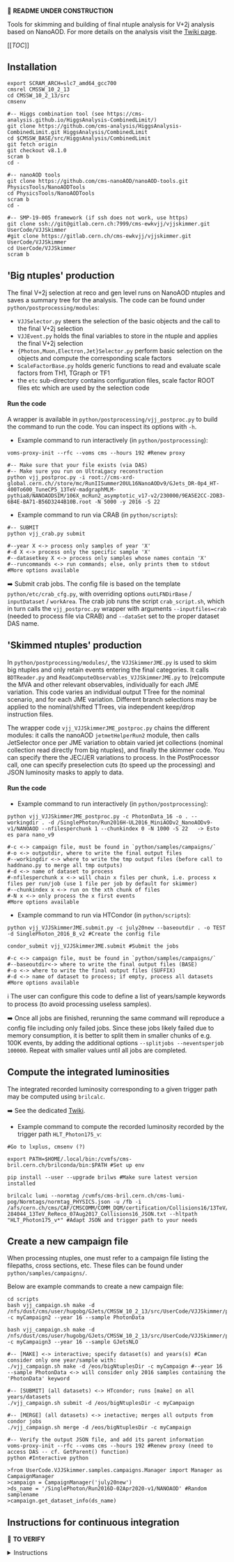 <!--
```
CODE EXAMPLE
```

=== Emoji list (see https://gist.github.com/rxaviers/7360908)
:arrow_right:
:information_source:
:heavy_exclamation_mark:
:heavy_check_mark:
:link:
:white_check_mark:
:heavy_multiplication_x:
:x:
:negative_squared_cross_mark:
:bangbang:
:white_check_mark:
:copyright:
:clock430:
:no_entry:
:ok:
:arrow_right_hook:
:paperclip:
:open_file_folder:
:chart_with_upwards_trend:
:lock:
:hourglass:
:warning:
:construction:
:fr:
:one: :two: :hash:
:underage:
:put_litter_in_its_place:
:new:


#HOW TO HIDE CONTENTS (which can be viewed by cliking icon) :
<details>
<summary>[NameOfHiddenContent]:</summary>
[theHiddenContent]
</details>
-------------------------------------------->
:construction: **README UNDER CONSTRUCTION**


Tools for skimming and building of final ntuple analysis for V+2j analysis based on NanoAOD.
For more details on the analysis visit the [Twiki page](https://twiki.cern.ch/twiki/bin/view/CMS/AjjEWK).


[[_TOC_]]


## Installation

```
export SCRAM_ARCH=slc7_amd64_gcc700
cmsrel CMSSW_10_2_13
cd CMSSW_10_2_13/src
cmsenv

#-- Higgs combination tool (see https://cms-analysis.github.io/HiggsAnalysis-CombinedLimit/)
git clone https://github.com/cms-analysis/HiggsAnalysis-CombinedLimit.git HiggsAnalysis/CombinedLimit
cd $CMSSW_BASE/src/HiggsAnalysis/CombinedLimit
git fetch origin
git checkout v8.1.0
scram b
cd -

#-- nanoAOD tools
git clone https://github.com/cms-nanoAOD/nanoAOD-tools.git PhysicsTools/NanoAODTools
cd PhysicsTools/NanoAODTools
scram b
cd -

#-- SMP-19-005 framework (if ssh does not work, use https)
git clone ssh://git@gitlab.cern.ch:7999/cms-ewkvjj/vjjskimmer.git UserCode/VJJSkimmer
#git clone https://gitlab.cern.ch/cms-ewkvjj/vjjskimmer.git UserCode/VJJSkimmer
cd UserCode/VJJSkimmer
scram b
```

## 'Big ntuples' production

The final V+2j selection at reco and gen level runs on NanoAOD ntuples and saves a summary tree for the analysis.
The code can be found under `python/postprocessing/modules`:

* `VJJSelector.py` steers the selection of the basic objects and the call to the final V+2j selection
* `VJJEvent.py` holds the final variables to store in the ntuple and applies the final V+2j selection
* `{Photon,Muon,Electron,Jet}Selector.py` perform basic selection on the objects and compute the corresponding scale factors
* `ScaleFactorBase.py` holds generic functions to read and evaluate scale factors from TH1, TGraph or TF1
* the `etc` sub-directory contains configuration files, scale factor ROOT files etc which are used by the selection code

#### Run the code

A wrapper is available in `python/postprocessing/vjj_postproc.py` to build the command to run the code. You can inspect its options with `-h`.

- Example command to run interactively (in `python/postprocessing`):
```
voms-proxy-init --rfc --voms cms --hours 192 #Renew proxy

#-- Make sure that your file exists (via DAS)
#-- Make sure you run on UltraLgacy reconstruction
python vjj_postproc.py -i root://cms-xrd-global.cern.ch//store/mc/RunIISummer20UL16NanoAODv9/GJets_DR-0p4_HT-400To600_TuneCP5_13TeV-madgraphMLM-pythia8/NANOAODSIM/106X_mcRun2_asymptotic_v17-v2/230000/9EA5E2CC-2DB3-6B4E-BA71-B56D3244B10B.root -N 5000 -y 2016 -S 22
```

- Example command to run via CRAB (in `python/scripts`):
```
#-- SUBMIT
python vjj_crab.py submit

#--year X <-> process only samples of year 'X'
#-d X <-> process only the specific sample 'X'
#--datasetkey X <-> process only samples whose names contain 'X'
#--runcommands <-> run commands; else, only prints them to stdout
#More options available
```

:arrow_right: Submit crab jobs. The config file is based on the template `python/etc/crab_cfg.py`, with overriding options `outLFNDirBase` / `inputDataset` / `workArea`.
The crab job runs the script `crab_script.sh`, which in turn calls the `vjj_postproc.py` wrapper with arguments `--inputfiles=crab` (needed to process file via CRAB) and `--dataSet` set to the proper dataset DAS name.


## 'Skimmed ntuples' production

In `python/postprocessing/modules/`, the `VJJSkimmerJME.py` is used to skim big ntuples and only retain events entering the final categories. It calls `BDTReader.py` and `ReadComputeObservables_VJJSkimmerJME.py` to (re)compute the MVA and other relevant observables, individually for each JME variation.
This code varies an individual output TTree for the nominal scenario, and for each JME variation.
Different branch selections may be applied to the nominal/shifted TTrees, via independent keep/drop instruction files.

The wrapper code `vjj_VJJSkimmerJME_postproc.py` chains the different modules: it calls the nanoAOD `jetmetHelperRun2` module, then calls JetSelector once per JME variation to obtain varied jet collections (nominal collection read directly from big ntuples), and finally the skimmer code.
You can specify there the JEC/JER variations to process.
In the PostProcessor call, one can specify preselection cuts (to speed up the processing) and JSON luminosity masks to apply to data.

#### Run the code

- Example command to run interactively (in `python/postprocessing`):
```
python vjj_VJJSkimmerJME_postproc.py -c PhotonData_16 -o . --workingdir . -d /SinglePhoton/Run2016H-UL2016_MiniAODv2_NanoAODv9-v1/NANOAOD --nfilesperchunk 1 --chunkindex 0 -N 1000 -S 22   -> Esto es para nano_v9

#-c <-> campaign file, must be found in `python/samples/campaigns/`
#-o <-> outputdir, where to write the final output files
#--workingdir <-> where to write the tmp output files (before call to haddnano.py to merge all tmp outputs)
#-d <-> name of dataset to process
#-nfilesperchunk x <-> will chain x files per chunk, i.e. process x files per run/job (use 1 file per job by default for skimmer)
#--chunkindex x <-> run on the xth chunk of files
#-N x <-> only process the x first events
#More options available
```

- Example command to run via HTCondor (in `python/scripts`):
```
python vjj_VJJSkimmerJME.submit.py -c july20new --baseoutdir . -o TEST -d SinglePhoton_2016_B_v2 #Create the config file

condor_submit vjj_VJJSkimmerJME.submit #Submit the jobs

#-c <-> campaign file, must be found in `python/samples/campaigns/`
#--baseoutdir<-> where to write the final output files (BASE)
#-o <-> where to write the final output files (SUFFIX)
#-d <-> name of dataset to process; if empty, process all datasets
#More options available
```

:information_source: The user can configure this code to define a list of years/sample keywords to process (to avoid processing useless samples).

:arrow_right: Once all jobs are finished, rerunning the same command will reproduce a config file including only failed jobs.
Since these jobs likely failed due to memory consumption, it is better to split them in smaller chunks of e.g. 100K events, by adding the additional options `--splitjobs --neventsperjob 100000`.
Repeat with smaller values until all jobs are completed.

## Compute the integrated luminosities

The integrated recorded luminosity corresponding to a given trigger path may be computed using `brilcalc`.

:arrow_right: See the dedicated [Twiki](https://twiki.cern.ch/twiki/bin/viewauth/CMS/BrilcalcQuickStart).

- Example command to compute the recorded luminosity recorded by the trigger path `HLT_Photon175_v`:
```
#Go to lxplus, cmsenv (?)

export PATH=$HOME/.local/bin:/cvmfs/cms-bril.cern.ch/brilconda/bin:$PATH #Set up env

pip install --user --upgrade brilws #Make sure latest version installed

brilcalc lumi --normtag /cvmfs/cms-bril.cern.ch/cms-lumi-pog/Normtags/normtag_PHYSICS.json -u /fb -i /afs/cern.ch/cms/CAF/CMSCOMM/COMM_DQM/certification/Collisions16/13TeV/ReReco/Final/Cert_271036-284044_13TeV_ReReco_07Aug2017_Collisions16_JSON.txt --hltpath "HLT_Photon175_v*" #Adapt JSON and trigger path to your needs
```

## Create a new campaign file

When processing ntuples, one must refer to a campaign file listing the filepaths, cross sections, etc. These files can be found under `python/samples/campaigns/`.

Below are example commands to create a new campaign file:

```
cd scripts
bash vjj_campaign.sh make -d /nfs/dust/cms/user/hugobg/GJets/CMSSW_10_2_13/src/UserCode/VJJSkimmer/python/postprocessing/root_files -c myCampaign2 --year 16 --sample PhotonData

bash vjj_campaign.sh make -d /nfs/dust/cms/user/hugobg/GJets/CMSSW_10_2_13/src/UserCode/VJJSkimmer/python/postprocessing/root_files -c myCampaign3 --year 16 --sample GJetsNLO

#-- [MAKE] <-> interactive; specify dataset(s) and years(s) #Can consider only one year/sample with:
./vjj_campaign.sh make -d /eos/bigNtuplesDir -c myCampaign #--year 16 --sample PhotonData <-> will consider only 2016 samples containing the 'PhotonData' keyword

#-- [SUBMIT] (all datasets) <-> HTcondor; runs [make] on all years/datasets
./vjj_campaign.sh submit -d /eos/bigNtuplesDir -c myCampaign

#-- [MERGE] (all datasets) <-> inetactive; merges all outputs from condor jobs
./vjj_campaign.sh merge -d /eos/bigNtuplesDir -c myCampaign

#-- Verify the output JSON file, and add its parent information
voms-proxy-init --rfc --voms cms --hours 192 #Renew proxy (need to access DAS -- cf. GetParent() function)
python #Interactive python

>from UserCode.VJJSkimmer.samples.campaigns.Manager import Manager as CampaignManager
>campaign = CampaignManager('july20new')
>ds_name = '/SinglePhoton/Run2016D-02Apr2020-v1/NANOAOD' #Random samplename
>campaign.get_dataset_info(ds_name)
```

## Instructions for continuous integration

:construction: **TO VERIFY**

<details>
<summary>Instructions</summary>
A basic set of scripts are run everytime the code is pushed to gitlab. These test are defined in `.gitlab-ci.yml`.
Special instructions are given below on how to prepare the final validation based on the comparison of the cutflow histograms.

1. the first step is to define the directory to be used as reference for the continuous integration and the samples to be copied over in `python/postprocessing/etc/testDatasets.py`
1. run locally `python/postprocessing/vjj_basetests.py` to prepare the continuous integration directory. The script will. copy over the samples and prepare a summary pickle file with the cutflow expected using the current snapshot of the code. See below for an example of how to run
1. update .gitlab-ci.yml if needed for the command to run automatically in gitlab

The `vjj_basetests.py` script can be run locally with:

```
python python/postprocessing/vjj_basetests.py --prepare 2016,data 2016,mc 2017,data 2017,mc 2018,data 2018,mc
```

Omitting the `--prepare` option will simply run the skims and compare the cutflows with the ones stored by default.
Note: you may need to start a proxy before running the `prepare` step.
</details>
